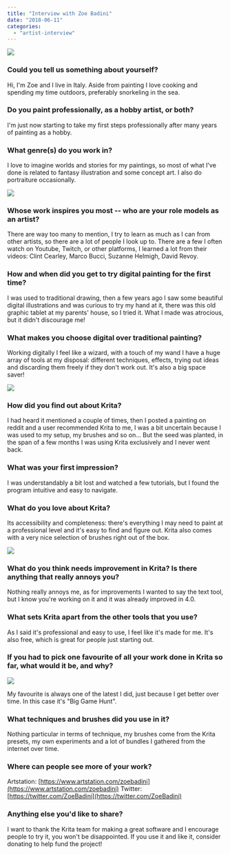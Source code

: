 ```yaml
---
title: "Interview with Zoe Badini"
date: "2018-06-11"
categories: 
  - "artist-interview"
---
```


![](images/The-Order-of-Mrausen.jpg)

### Could you tell us something about yourself?

Hi, I'm Zoe and I live in Italy. Aside from painting I love cooking and spending my time outdoors, preferably snorkeling in the sea.

### Do you paint professionally, as a hobby artist, or both?

I'm just now starting to take my first steps professionally after many years of painting as a hobby.

### What genre(s) do you work in?

I love to imagine worlds and stories for my paintings, so most of what I've done is related to fantasy illustration and some concept art. I also do portraiture occasionally.

![](images/The-Cook.jpg)

### Whose work inspires you most -- who are your role models as an artist?

There are way too many to mention, I try to learn as much as I can from other artists, so there are a lot of people I look up to. There are a few I often watch on Youtube, Twitch, or other platforms, I learned a lot from their videos: Clint Cearley, Marco Bucci, Suzanne Helmigh, David Revoy.

### How and when did you get to try digital painting for the first time?

I was used to traditional drawing, then a few years ago I saw some beautiful digital illustrations and was curious to try my hand at it, there was this old graphic tablet at my parents' house, so I tried it. What I made was atrocious, but it didn't discourage me!

### What makes you choose digital over traditional painting?

Working digitally I feel like a wizard, with a touch of my wand I have a huge array of tools at my disposal: different techniques, effects, trying out ideas and discarding them freely if they don't work out. It's also a big space saver!

![](images/The-road-to-Galaverna.jpg)

### How did you find out about Krita?

I had heard it mentioned a couple of times, then I posted a painting on reddit and a user recommended Krita to me, I was a bit uncertain because I was used to my setup, my brushes and so on... But the seed was planted, in the span of a few months I was using Krita exclusively and I never went back.

### What was your first impression?

I was understandably a bit lost and watched a few tutorials, but I found the program intuitive and easy to navigate.

### What do you love about Krita?

Its accessibility and completeness: there's everything I may need to paint at a professional level and it's easy to find and figure out. Krita also comes with a very nice selection of brushes right out of the box.

![](images/Zelukoths-Temple.jpg)

### What do you think needs improvement in Krita? Is there anything that really annoys you?

Nothing really annoys me, as for improvements I wanted to say the text tool, but I know you're working on it and it was already improved in 4.0.

### What sets Krita apart from the other tools that you use?

As I said it's professional and easy to use, I feel like it's made for me. It's also free, which is great for people just starting out.

### If you had to pick one favourite of all your work done in Krita so far, what would it be, and why?

![](images/Big-Game-Hunt.jpg)

My favourite is always one of the latest I did, just because I get better over time. In this case it's "Big Game Hunt".

### What techniques and brushes did you use in it?

Nothing particular in terms of technique, my brushes come from the Krita presets, my own experiments and a lot of bundles I gathered from the internet over time.

### Where can people see more of your work?

Artstation: [https://www.artstation.com/zoebadini](https://www.artstation.com/zoebadini) Twitter: [https://twitter.com/ZoeBadini](https://twitter.com/ZoeBadini)

### Anything else you'd like to share?

I want to thank the Krita team for making a great software and I encourage people to try it, you won't be disappointed. If you use it and like it, consider donating to help fund the project!
